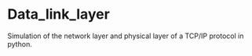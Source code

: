 # Data_link_layer

Simulation of the network layer and physical layer of a TCP/IP protocol in python.
